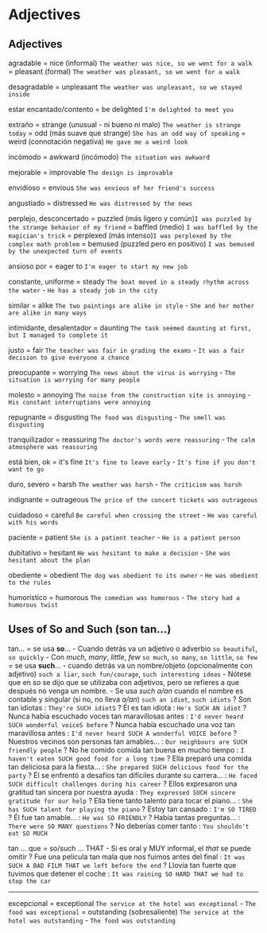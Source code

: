 # Adjectives

## Adjectives

agradable
    = nice (informal) `The weather was nice, so we went for a walk`
    = pleasant (formal) `The weather was pleasant, so we went for a walk`

desagradable
    = unpleasant `The weather was unpleasant, so we stayed inside`

estar encantado/contento
    = be delighted `I'm delighted to meet you`

extraño = strange (unusual - ni bueno ni malo) `The weather is strange today`
    = odd (más suave que strange) `She has an odd way of speaking`
    = weird (connotación negativa) `He gave me a weird look`

incómodo = awkward (incómodo) `The situation was awkward`


mejorable
    = improvable `The design is improvable`

envidioso
    = envious `She was envious of her friend's success`

angustiado = distressed `He was distressed by the news`

perplejo, desconcertado
    = puzzled (más ligero y común)`I was puzzled by the strange behavior of my friend`
    = baffled (medio) `I was baffled by the magician's trick`
    = perplexed (más intenso)`I was perplexed by the complex math problem`
    = bemused (puzzled pero en positivo) `I was bemused by the unexpected turn of events`

ansioso por
    = eager to `I'm eager to start my new job`

constante, uniforme = steady `The boat moved in a steady rhythm across the water` - `He has a steady job in the city`

similar
    = alike `The two paintings are alike in style` - `She and her mother are alike in many ways`

intimidante, desalentador = daunting `The task seemed daunting at first, but I managed to complete it`

justo = fair `The teacher was fair in grading the exams` - `It was a fair decision to give everyone a chance`

preocupante = worrying `The news about the virus is worrying` - `The situation is worrying for many people`

molesto = annoying `The noise from the construction site is annoying` - `His constant interruptions were annoying`

repugnante = disgusting `The food was disgusting` - `The smell was disgusting`

tranquilizador = reassuring `The doctor's words were reassuring` - `The calm atmosphere was reassuring`

está bien, ok = it's fine `It's fine to leave early` - `It's fine if you don't want to go`

duro, severo = harsh `The weather was harsh` - `The criticism was harsh`

indignante = outrageous `The price of the concert tickets was outrageous`

cuidadoso = careful `Be careful when crossing the street` - `He was careful with his words`

paciente = patient `She is a patient teacher` - `He is a patient person`

dubitativo = hesitant `He was hesitant to make a decision` - `She was hesitant about the plan`

obediente = obedient `The dog was obedient to its owner` - `He was obedient to the rules`

humorístico = humorous `The comedian was humorous` - `The story had a humorous twist`



## Uses of So and Such (son tan...)

tan...
    = se usa **so**...
        - Cuando detrás va un adjetivo o adverbio `so beautiful`, `so quickly`
        - Con _much_, _many_, _little_, _few_ `so much`, `so many`, `so little`, `so few`
    = se usa **such**...
        - cuando detrás va un nombre/objeto (opcionalmente con adjetivo) `such a liar`, `such fun/courage`, `such interesting ideas`
        - Nótese que en _so_ se dijo que se utilizaba con adjetivos, pero se refieres a que después no venga un nombre.
        - Se usa _such a/an_ cuando el nombre es contable y singular (si no, no lleva _a/an_) `such an idiot`, `such idiots`
    ? Son tan idiotas : `They're SUCH idiotS`
    ? Él es tan idiota : `He's SUCH AN idiot`
    ? Nunca había escuchado voces tan maravillosas antes : `I'd never heard SUCH wonderful voiceS before`
    ? Nunca había escuchado una voz tan maravillosa antes : `I'd never heard SUCH A wonderful VOICE before`
    ? Nuestros vecinos son personas tan amables... : `Our neighbours are SUCH friendly people`
    ? No he comido comida tan buena en mucho tiempo : `I haven't eaten SUCH good food for a long time`
    ? Ella preparó una comida tan deliciosa para la fiesta... : `She prepared SUCH delicious food for the party`
    ? Él se enfrentó a desafíos tan difíciles durante su carrera... : `He faced SUCH difficult challenges during his career`
    ? Ellos expresaron una gratitud tan sincera por nuestra ayuda : `They expressed SUCH sincere gratitude for our help`
    ? Ella tiene tanto talento para tocar el piano... : `She has SUCH talent for playing the piano`
    ? Estoy tan cansado : `I'm SO TIRED`
    ? Él fue tan amable... : `He was SO FRIENDLY`
    ? Había tantas preguntas... : `There were SO MANY questions`
    ? No deberías comer tanto : `You shouldn't eat SO MUCH`

tan ... que <consecuencia>
    = so/such ... THAT
        - Si es oral y MUY informal, el _that_ se puede omitir
    ? Fue una película tan mala que nos fuimos antes del final : `It was SUCH A BAD FILM THAT we left before the end`
    ? Llovía tan fuerte que tuvimos que detener el coche : `It was raining SO HARD THAT we had to stop the car`


----


excepcional
    = exceptional `The service at the hotel was exceptional` - `The food was exceptional`
    = outstanding (sobresaliente) `The service at the hotel was outstanding` - `The food was outstanding`
